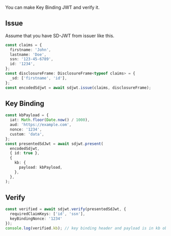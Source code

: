 You can make Key Binding JWT and verify it.

## Issue

Assume that you have SD-JWT from issuer like this.

```ts
const claims = {
  firstname: 'John',
  lastname: 'Doe',
  ssn: '123-45-6789',
  id: '1234',
};
const disclosureFrame: DisclosureFrame<typeof claims> = {
  _sd: ['firstname', 'id'],
};
const encodedSdjwt = await sdjwt.issue(claims, disclosureFrame);
```

## Key Binding

```ts
const kbPayload = {
  iat: Math.floor(Date.now() / 1000),
  aud: 'https://example.com',
  nonce: '1234',
  custom: 'data',
};
const presentedSdJwt = await sdjwt.present(
  encodedSdjwt,
  { id: true },
  {
    kb: {
      payload: kbPayload,
    },
  },
);
```

## Verify

```ts
const verified = await sdjwt.verify(presentedSdJwt, {
  requiredClaimKeys: ['id', 'ssn'],
  keyBindingNonce: '1234'
});
console.log(verified.kb); // key binding header and payload is in kb object
```
